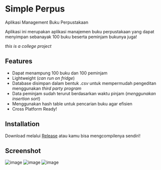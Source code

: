 
# Simple Perpus

Aplikasi Management Buku Perpustakaan

Aplikasi ini merupakan aplikasi manajemen buku perpustakaan yang dapat menyimpan sebanayak 100 buku beserta peminjam bukunya juga!

*this is a college project*


## Features

- Dapat menampung 100 buku dan 100 peminjam
- Lightweight (*can run on fridge*)
- Database disimpan dalam bentuk *.csv* untuk mempermudah pengeditan menggunakan *third party program*
- Data peminjam sudah terurut berdasarkan waktu pinjam (*menggunakan insertion sort*)
- Menggunakan hash table untuk pencarian buku agar efisien
- Cross Platform Ready!


## Installation
Download melalui [Release](https://github.com/keboooooo/simple-perpus/releases/tag/v1.0.1) atau kamu bisa mengcompilenya sendiri!

    
## Screenshot
![image](https://github.com/keboooooo/simple-perpus/assets/71220458/e9568697-fe2a-46af-9e82-8642373ab1b0)
![image](https://github.com/keboooooo/simple-perpus/assets/71220458/f919ebf0-0712-4e4e-ba8f-3d99baeb1002)
![image](https://github.com/keboooooo/simple-perpus/assets/71220458/e3b81b9e-07be-4791-a69b-e4c53ed11415)

